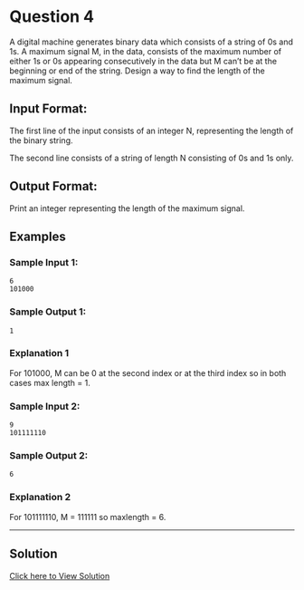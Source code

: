 # Question 4

A digital machine generates binary data which consists of a string of 0s and 1s. A maximum signal M, in the data, consists of the maximum number of either 1s or 0s appearing consecutively in the data but M can’t be at the beginning or end of the string. Design a way to find the length of the maximum signal.



## Input Format:

The first line of the input consists of an integer N, representing the length of the binary string.

The second line consists of a string of length N consisting of 0s and 1s only.


## Output Format:
Print an integer representing the length of the maximum signal.


## Examples
### Sample Input 1:
```shell
6
101000
```

### Sample Output 1:
```shell
1
```

### Explanation 1
For 101000, M can be 0 at the second index or at the third index so in both cases max length = 1.  


### Sample Input 2:
```shell
9
101111110
```

### Sample Output 2:
```shell
6
```

### Explanation 2
For 101111110, M = 111111 so maxlength = 6.

---

## Solution
[Click here to View Solution](code.py)

